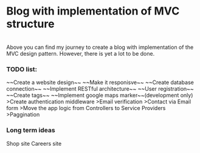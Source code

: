 <h1>
  Blog with implementation of MVC structure
</h1>

<br>
Above you can find my journey to create a blog with implementation of the MVC design pattern. However, there is yet a lot to be done.
<br>
<h3>
  TODO list:
</h3>
~~Create a website design~~
~~Make it responisve~~
~~Create database connection~~
~~Implement RESTful architecture~~
~~User registration~~
~~Create tags~~
~~Implement google maps marker~~(development only)
>Create authentication middleware
>Email verification
>Contact via Email form
>Move the app logic from Controllers to Service Providers
>Paggination

<h3>
  Long term ideas
</h3>
Shop site
Careers site

